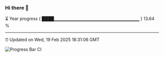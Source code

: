 ### Hi there 👋

⏳ Year progress { ████▁▁▁▁▁▁▁▁▁▁▁▁▁▁▁▁▁▁▁▁▁▁▁▁▁▁ } 13.64 %

---

⏰ Updated on Wed, 19 Feb 2025 18:31:06 GMT

![Progress Bar CI](https://github.com/DhruviPatel157/GitHub-Actions-Demo/workflows/Progress%20Bar%20CI/badge.svg)
